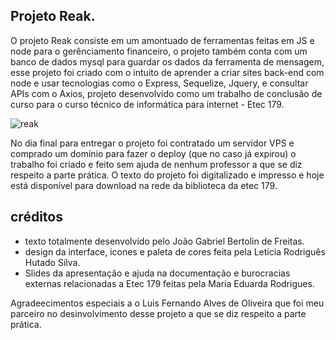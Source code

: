 ## Projeto Reak.

O projeto Reak consiste em um amontuado de ferramentas feitas em JS e node para o gerênciamento financeiro, o projeto também conta com um banco de dados mysql
para guardar os dados da ferramenta de mensagem, esse projeto foi criado com o intuito de aprender a criar sites back-end com node e usar tecnologias como o Express, Sequelize,
Jquery, e consultar APIs com o Axios, projeto desenvolvido como um trabalho de conclusão de curso para o curso técnico de informática para internet - Etec 179.

![reak](https://i.imgur.com/pksxAKV.png)

No dia final para entregar o projeto foi contratado um servidor VPS e comprado um domínio para fazer o deploy (que no caso já expirou) o trabalho foi criado e feito sem ajuda
de nenhum professor a que se diz respeito a parte prática. O texto do projeto foi digitalizado e impresso e hoje está disponível para download na rede da biblioteca da etec 179.

## créditos
- texto totalmente desenvolvido pelo João Gabriel Bertolin de Freitas.
- design da interface, icones e paleta de cores feita pela Letícia Rodriguês Hutado Silva.
- Slides da apresentação e ajuda na documentação e burocracias externas relacionadas a Etec 179 feitas pela Maria Eduarda Rodrigues.


Agradeecimentos especiais a o Luis Fernando Alves de Oliveira que foi meu parceiro no desinvolvimento desse projeto a que se diz respeito a parte prática.
